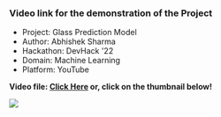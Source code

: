 ### Video link for the demonstration of the Project
- Project: Glass Prediction Model
- Author: Abhishek Sharma
- Hackathon: DevHack '22
- Domain: Machine Learning
- Platform: YouTube

**Video file: [Click Here](https://www.youtube.com/watch?v=TfsyJ6ucbBs) or, click on the thumbnail below!**

<a href = "https://www.youtube.com/watch?v=TfsyJ6ucbBs"><img src = "https://github.com/abhisheks008/DevHack22/blob/main/Machine%20learning/Abhishek%20Sharma/Video/Glass%20Prediction%20devhack%20'22.png"></a>
